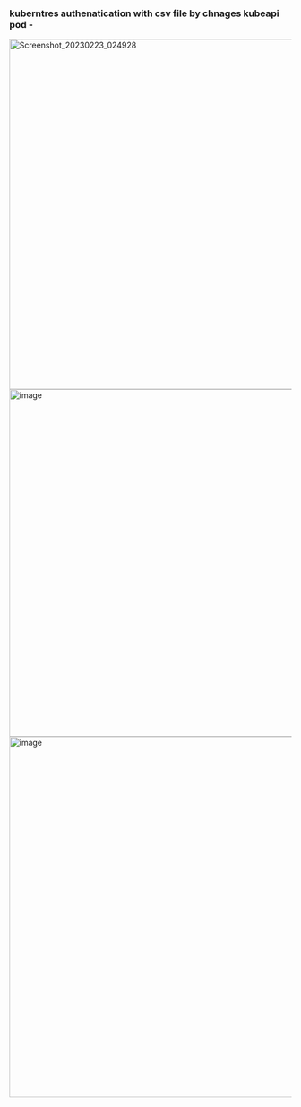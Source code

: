 ### kuberntres authenatication with csv file by chnages kubeapi pod -

<img width="625" alt="Screenshot_20230223_024928" src="https://user-images.githubusercontent.com/76546821/220866622-53c7ce31-a6ae-4a1a-b39c-b06ec54183a7.png">
<img width="620" alt="image" src="https://user-images.githubusercontent.com/76546821/220866788-fc7398b4-7294-4811-91fc-e76c52f77527.png">
<img width="644" alt="image" src="https://user-images.githubusercontent.com/76546821/220867056-ce0bf360-b97e-4e98-823f-d60618b043f3.png">



